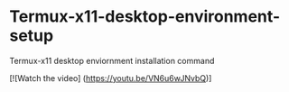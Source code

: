 # Termux-x11-desktop-environment-setup
Termux-x11 desktop enviornment installation command



[![Watch the video]  (https://youtu.be/VN6u6wJNvbQ)]
